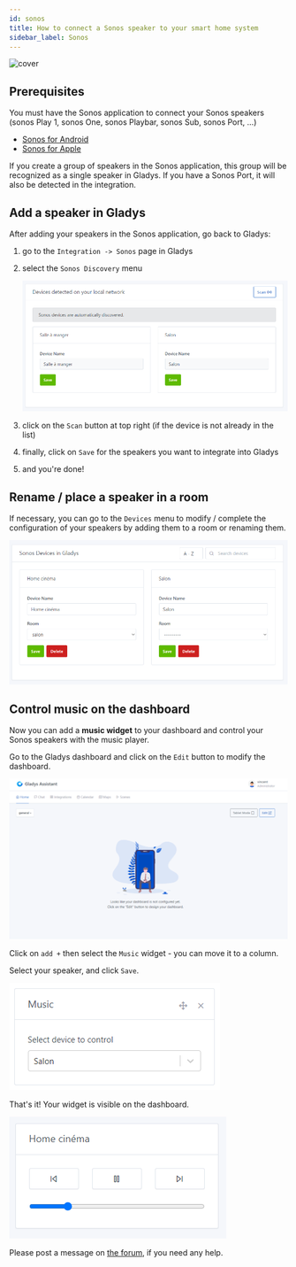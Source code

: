 ```yaml
---
id: sonos
title: How to connect a Sonos speaker to your smart home system
sidebar_label: Sonos
---
```

<div style={{ display: 'flex', justifyContent: 'center'}}>

![cover](../../../../../static/img/docs/cover/sonos.jpg)
</div>

## Prerequisites

You must have the Sonos application to connect your Sonos speakers (sonos Play 1, sonos One, sonos Playbar, sonos Sub, sonos Port, ...)

- [Sonos for Android](https://play.google.com/store/apps/details?id=com.sonos.acr2&hl=fr&gl=US)
- [Sonos for Apple](https://apps.apple.com/fr/app/sonos/id1488977981)

If you create a group of speakers in the Sonos application, this group will be recognized as a single speaker in Gladys. If you have a Sonos Port, it will also be detected in the integration.

## Add a speaker in Gladys

After adding your speakers in the Sonos application, go back to Gladys:

1. go to the `Integration -> Sonos` page in Gladys
2. select the `Sonos Discovery` menu

   ![Sonos device discovery](../../static/img/docs/en/configuration/sonos/sonos_discovery.png)

3. click on the `Scan` button at top right (if the device is not already in the list)
4. finally, click on `Save` for the speakers you want to integrate into Gladys
5. and you're done!

## Rename / place a speaker in a room

If necessary, you can go to the `Devices` menu to modify / complete the configuration of your speakers by adding them to a room or renaming them.

![Sonos devices tab](../../static/img/docs/en/configuration/sonos/add_sonos_device.png)

## Control music on the dashboard

Now you can add a **music widget** to your dashboard and control your Sonos speakers with the music player.

Go to the Gladys dashboard and click on the `Edit` button to modify the dashboard.

![edit dashboard](../../static/img/docs/en/configuration/sonos/edit_dashboard.png)

Click on `add +` then select the `Music` widget - you can move it to a column.

Select your speaker, and click `Save`.

![Edit Music widget](../../static/img/docs/en/configuration/sonos/edit_music_widget.png)

That's it! Your widget is visible on the dashboard.

![Music widget](../../static/img/docs/en/configuration/sonos/music_widget.png)

Please post a message on [the forum](https://en-community.gladysassistant.com), if you need any help.
